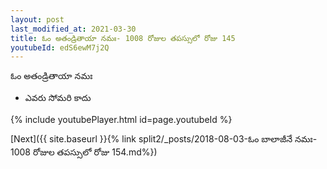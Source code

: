 ```yaml
---
layout: post
last_modified_at: 2021-03-30
title: ఓం అతండ్రితాయా నమః- 1008 రోజుల తపస్సులో రోజు 145
youtubeId: edS6ewM7j2Q
---
```

 
 
 ఓం అతండ్రితాయా నమః  
 
 -  ఎవరు సోమరి కాదు 
 
  
 
  
 
 
 
 
 
 


{% include youtubePlayer.html id=page.youtubeId %}
 
[Next]({{ site.baseurl }}{% link  split2/_posts/2018-08-03-ఓం బాలాజీనే నమః- 1008 రోజుల తపస్సులో రోజు 154.md%})
 
